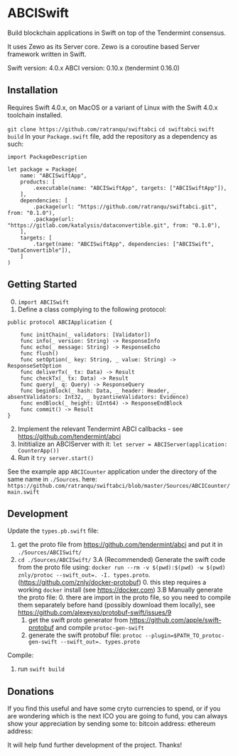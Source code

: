 # ABCISwift

Build blockchain applications in Swift on top of the Tendermint consensus.

It uses Zewo as its Server core. Zewo is a coroutine based Server framework written in Swift.

Swift version: 4.0.x
ABCI version: 0.10.x (tendermint 0.16.0)

Installation
------------
Requires Swift 4.0.x, on MacOS or a variant of Linux with the Swift 4.0.x toolchain installed.

`git clone https://github.com/ratranqu/swiftabci`
`cd swiftabci`
`swift build`
In your `Package.swift` file, add the repository as a dependency as such:
```
import PackageDescription

let package = Package(
    name: "ABCISwiftApp",
    products: [
        .executable(name: "ABCISwiftApp", targets: ["ABCISwiftApp"]),
    ],
    dependencies: [
        .package(url: "https://github.com/ratranqu/swiftabci.git", from: "0.1.0"),
        .package(url: "https://gitlab.com/katalysis/dataconvertible.git", from: "0.1.0"),
    ],
    targets: [
        .target(name: "ABCISwiftApp", dependencies: ["ABCISwift", "DataConvertible"]),
    ]
)
```

Getting Started
---------------
0. `import ABCISwift`
1. Define a class complying to the following protocol:
```
public protocol ABCIApplication {

    func initChain(_ validators: [Validator])
    func info(_ version: String) -> ResponseInfo
    func echo(_ message: String) -> ResponseEcho
    func flush()
    func setOption(_ key: String, _ value: String) -> ResponseSetOption
    func deliverTx(_ tx: Data) -> Result
    func checkTx(_ tx: Data) -> Result
    func query(_ q: Query) -> ResponseQuery
    func beginBlock(_ hash: Data, _ header: Header, _ absentValidators: Int32, _ byzantineValidators: Evidence)
    func endBlock(_ height: UInt64) -> ResponseEndBlock
    func commit() -> Result
}
```
2. Implement the relevant Tendermint ABCI callbacks - see https://github.com/tendermint/abci
3. Inititialize an ABCIServer with it:
`let server = ABCIServer(application: CounterApp())`
4. Run it
`try server.start()`


See the example app `ABCICounter` application under the directory of the same name in `./Sources`.
here: `https://github.com/ratranqu/swiftabci/blob/master/Sources/ABCICounter/main.swift`


Development
---------------

Update the `types.pb.swift` file:
1. get the proto file from  https://github.com/tendermint/abci and put it in `./Sources/ABCISwift/`
2. `cd ./Sources/ABCISwift/`
3.A  (Recommended) Generate the swift code from the proto file using: `docker run --rm -v $(pwd):$(pwd) -w $(pwd) znly/protoc --swift_out=. -I. types.proto`.  (https://github.com/znly/docker-protobuf)
    0. this step requires a working `docker` install (see https://docker.com)
3.B Manually generate the proto file:
    0. there are import in the proto file, so you need to compile them separately before hand (possibly download them locally), see https://github.com/alexeyxo/protobuf-swift/issues/9
    1. get the swift proto generator from https://github.com/apple/swift-protobuf and compile `protoc-gen-swift`
    2. generate the swift protobuf file: `protoc --plugin=$PATH_TO_protoc-gen-swift --swift_out=. types.proto`


Compile:
1. run `swift build`

Donations
------------

If you find this useful and have some cryto currencies to spend, or if you are wondering which is the next ICO you are going to fund, you can always show your appreciation by sending some to:
bitcoin address:
ethereum address:

It will help fund further development of the project.
Thanks!

